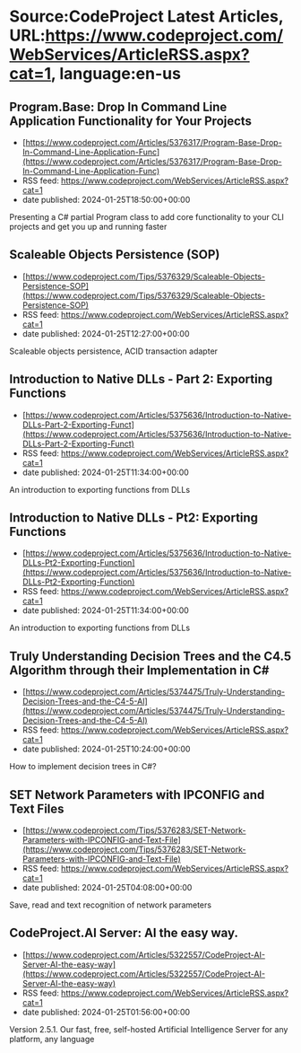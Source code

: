 # Source:CodeProject Latest Articles, URL:https://www.codeproject.com/WebServices/ArticleRSS.aspx?cat=1, language:en-us

## Program.Base: Drop In Command Line Application Functionality for Your Projects
 - [https://www.codeproject.com/Articles/5376317/Program-Base-Drop-In-Command-Line-Application-Func](https://www.codeproject.com/Articles/5376317/Program-Base-Drop-In-Command-Line-Application-Func)
 - RSS feed: https://www.codeproject.com/WebServices/ArticleRSS.aspx?cat=1
 - date published: 2024-01-25T18:50:00+00:00

Presenting a C# partial Program class to add core functionality to your CLI projects and get you up and running faster

## Scaleable Objects Persistence (SOP)
 - [https://www.codeproject.com/Tips/5376329/Scaleable-Objects-Persistence-SOP](https://www.codeproject.com/Tips/5376329/Scaleable-Objects-Persistence-SOP)
 - RSS feed: https://www.codeproject.com/WebServices/ArticleRSS.aspx?cat=1
 - date published: 2024-01-25T12:27:00+00:00

Scaleable objects persistence, ACID transaction adapter

## Introduction to Native DLLs - Part 2: Exporting Functions
 - [https://www.codeproject.com/Articles/5375636/Introduction-to-Native-DLLs-Part-2-Exporting-Funct](https://www.codeproject.com/Articles/5375636/Introduction-to-Native-DLLs-Part-2-Exporting-Funct)
 - RSS feed: https://www.codeproject.com/WebServices/ArticleRSS.aspx?cat=1
 - date published: 2024-01-25T11:34:00+00:00

An introduction to exporting functions from DLLs

## Introduction to Native DLLs - Pt2: Exporting Functions
 - [https://www.codeproject.com/Articles/5375636/Introduction-to-Native-DLLs-Pt2-Exporting-Function](https://www.codeproject.com/Articles/5375636/Introduction-to-Native-DLLs-Pt2-Exporting-Function)
 - RSS feed: https://www.codeproject.com/WebServices/ArticleRSS.aspx?cat=1
 - date published: 2024-01-25T11:34:00+00:00

An introduction to exporting functions from DLLs

## Truly Understanding Decision Trees and the C4.5 Algorithm through their Implementation in C#
 - [https://www.codeproject.com/Articles/5374475/Truly-Understanding-Decision-Trees-and-the-C4-5-Al](https://www.codeproject.com/Articles/5374475/Truly-Understanding-Decision-Trees-and-the-C4-5-Al)
 - RSS feed: https://www.codeproject.com/WebServices/ArticleRSS.aspx?cat=1
 - date published: 2024-01-25T10:24:00+00:00

How to implement decision trees in C#?

## SET Network Parameters with IPCONFIG and Text Files
 - [https://www.codeproject.com/Tips/5376283/SET-Network-Parameters-with-IPCONFIG-and-Text-File](https://www.codeproject.com/Tips/5376283/SET-Network-Parameters-with-IPCONFIG-and-Text-File)
 - RSS feed: https://www.codeproject.com/WebServices/ArticleRSS.aspx?cat=1
 - date published: 2024-01-25T04:08:00+00:00

Save, read and text recognition of network parameters

## CodeProject.AI Server: AI the easy way.
 - [https://www.codeproject.com/Articles/5322557/CodeProject-AI-Server-AI-the-easy-way](https://www.codeproject.com/Articles/5322557/CodeProject-AI-Server-AI-the-easy-way)
 - RSS feed: https://www.codeproject.com/WebServices/ArticleRSS.aspx?cat=1
 - date published: 2024-01-25T01:56:00+00:00

Version 2.5.1. Our fast, free, self-hosted Artificial Intelligence Server for any platform, any language

